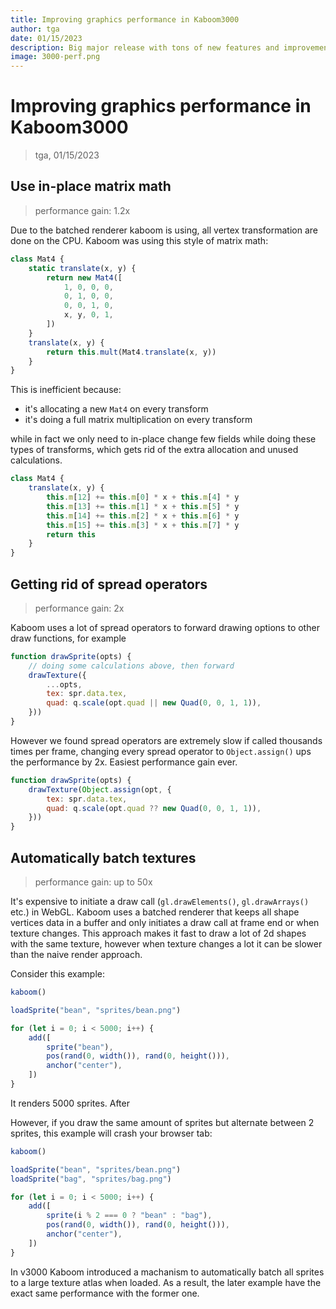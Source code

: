 ```yaml
---
title: Improving graphics performance in Kaboom3000
author: tga
date: 01/15/2023
description: Big major release with tons of new features and improvements.
image: 3000-perf.png
---
```


# Improving graphics performance in Kaboom3000

> tga, 01/15/2023

## Use in-place matrix math

> performance gain: 1.2x

Due to the batched renderer kaboom is using, all vertex transformation are done on the CPU. Kaboom was using this style of matrix math:

```js
class Mat4 {
    static translate(x, y) {
        return new Mat4([
            1, 0, 0, 0,
            0, 1, 0, 0,
            0, 0, 1, 0,
            x, y, 0, 1,
        ])
    }
    translate(x, y) {
        return this.mult(Mat4.translate(x, y))
    }
}
```

This is inefficient because:
- it's allocating a new `Mat4` on every transform
- it's doing a full matrix multiplication on every transform

while in fact we only need to in-place change few fields while doing these types of transforms, which gets rid of the extra allocation and unused calculations.

```js
class Mat4 {
	translate(x, y) {
		this.m[12] += this.m[0] * x + this.m[4] * y
		this.m[13] += this.m[1] * x + this.m[5] * y
		this.m[14] += this.m[2] * x + this.m[6] * y
		this.m[15] += this.m[3] * x + this.m[7] * y
		return this
	}
}
```

## Getting rid of spread operators

> performance gain: 2x

Kaboom uses a lot of spread operators to forward drawing options to other draw functions, for example

```js
function drawSprite(opts) {
    // doing some calculations above, then forward
    drawTexture({
        ...opts,
        tex: spr.data.tex,
        quad: q.scale(opt.quad || new Quad(0, 0, 1, 1)),
    }))
}
```

However we found spread operators are extremely slow if called thousands times per frame, changing every spread operator to `Object.assign()` ups the performance by 2x. Easiest performance gain ever.

```js
function drawSprite(opts) {
    drawTexture(Object.assign(opt, {
        tex: spr.data.tex,
        quad: q.scale(opt.quad ?? new Quad(0, 0, 1, 1)),
    }))
}
```

## Automatically batch textures

> performance gain: up to 50x

It's expensive to initiate a draw call (`gl.drawElements()`, `gl.drawArrays()` etc.) in WebGL. Kaboom uses a batched renderer that keeps all shape vertices data in a buffer and only initiates a draw call at frame end or when texture changes. This approach makes it fast to draw a lot of 2d shapes with the same texture, however when texture changes a lot it can be slower than the naive render approach.

Consider this example:

```js
kaboom()

loadSprite("bean", "sprites/bean.png")

for (let i = 0; i < 5000; i++) {
	add([
		sprite("bean"),
		pos(rand(0, width()), rand(0, height())),
		anchor("center"),
	])
}
```

It renders 5000 sprites. After

However, if you draw the same amount of sprites but alternate between 2 sprites, this example will crash your browser tab:

```js
kaboom()

loadSprite("bean", "sprites/bean.png")
loadSprite("bag", "sprites/bag.png")

for (let i = 0; i < 5000; i++) {
	add([
		sprite(i % 2 === 0 ? "bean" : "bag"),
		pos(rand(0, width()), rand(0, height())),
		anchor("center"),
	])
}
```

In v3000 Kaboom introduced a machanism to automatically batch all sprites to a large texture atlas when loaded. As a result, the later example have the exact same performance with the former one.
